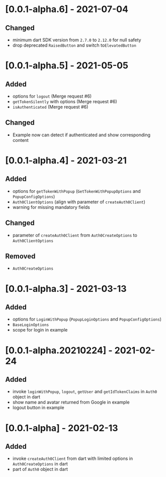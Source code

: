 # [0.0.1-alpha.6] - 2021-07-04

## Changed

- minimum dart SDK version from `2.7.0` to `2.12.0` for null safety
- drop deprecated `RaisedButton` and switch to`ElevatedButton`

# [0.0.1-alpha.5] - 2021-05-05

## Added

- options for `logout` (Merge request #6)
- `getTokenSilently` with options (Merge request #6)
- `isAuthenticated` (Merge request #6)

## Changed

- Example now can detect if authenticated and show corresponding content

# [0.0.1-alpha.4] - 2021-03-21

## Added
- options for `getTokenWithPopup` (`GetTokenWithPopupOptions` and `PopupConfigOptions`)
- `Auth0ClientOptions` (align with parameter of `createAuth0Client`)
- warning for missing mandatory fields

## Changed
- parameter of `createAuth0Client` from `Auth0CreateOptions` to `Auth0ClientOptions`

## Removed
- `Auth0CreateOptions`

# [0.0.1-alpha.3] - 2021-03-13

## Added
- options for `LoginWithPopup` (`PopupLoginOptions` and `PopupConfigOptions`)
- `BaseLoginOptions`
- scope for login in example

# [0.0.1-alpha.20210224] - 2021-02-24

## Added
- invoke `loginWithPopup`, `logout`, `getUser` and `getIdTokenClaims` in `Auth0` object in dart
- show name and avatar returned from Google in example
- logout button in example

# [0.0.1-alpha] - 2021-02-13

## Added
- invoke `createAuth0Client` from dart with limited options in `Auth0CreateOptions` in dart
- part of `Auth0` object in dart
